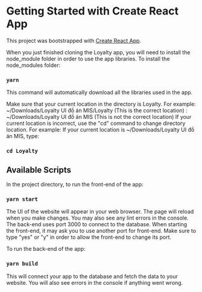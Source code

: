 # Getting Started with Create React App

This project was bootstrapped with [Create React App](https://github.com/facebook/create-react-app).

When you just finished cloning the Loyalty app, you will need to install the node_module folder in order to use the app libraries.
To install the node_modules folder:

### `yarn`

This command will automatically download all the libraries used in the app.

Make sure that your current location in the directory is Loyalty.
For example: ~/Downloads/Loyalty UI đồ án MIS/Loyalty (This is the correct location)
           : ~/Downloads/Loyalty UI đồ án MIS (This is not the correct location)
If your current location is incorrect, use the "cd" command to change directory location.
For example: If your current location is ~/Downloads/Loyalty UI đồ án MIS, type: 

### `cd Loyalty`

## Available Scripts

In the project directory, to run the front-end of the app:

### `yarn start`

The UI of the website will appear in your web browser.
The page will reload when you make changes.
You may also see any lint errors in the console.
The back-end uses port 3000 to connect to the database. When starting the front-end, it may ask you to use another port for front-end. Make sure to type "yes" or "y" in order to allow the front-end to change its port.

To run the back-end of the app:

### `yarn build`

This will connect your app to the database and fetch the data to your website.
You will also see errors in the console if anything went wrong.
